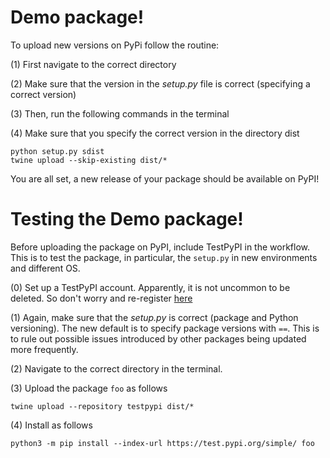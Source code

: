 # Demo package!

To upload new versions on PyPi follow the routine: 

(1) First navigate to the correct directory 

(2) Make sure that the version in the *setup.py* file is correct (specifying a correct version)

(3) Then, run the following commands in the terminal

(4) Make sure that you specify the correct version in the directory dist

```
python setup.py sdist 
twine upload --skip-existing dist/*
```

You are all set, a new release of your package should be available on PyPI!


# Testing the Demo package!

Before uploading the package on PyPI, include TestPyPI in the workflow. This is to test the package, in particular, the ``setup.py`` in new environments and different OS. 

(0) Set up a TestPyPI account. Apparently, it is not uncommon to be deleted. So don't worry and re-register [here](https://test.pypi.org/account/register/)

(1) Again, make sure that the *setup.py* is correct (package and Python versioning). The new default is to specify package versions with ``==``. This is to rule out possible issues introduced by other packages being updated more frequently.

(2) Navigate to the correct directory in the terminal.

(3) Upload the package ``foo`` as follows

```
twine upload --repository testpypi dist/*
```

(4) Install as follows 

```
python3 -m pip install --index-url https://test.pypi.org/simple/ foo
```
